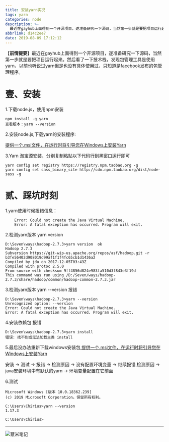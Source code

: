```yaml
---
title: 安装yarn实况
tags: yarn
categories: node
description: >-
  最近在gayhub上面得到一个开源项目，遂准备研究一下源码，当然第一步就是要把项目运行起来。然后看了一下技术栈，发现包管理工具是使用yarn，以前也听说过yarn但是也没有具体使用过，只知道是facebook发布的包管理程序。
abbrlink: d14c2ee7
date: 2019-08-09 17:12:12
---
```

【**前情提要**】最近在gayhub上面得到一个开源项目，遂准备研究一下源码，当然第一步就是要把项目运行起来。然后看了一下技术栈，发现包管理工具是使用yarn，以前也听说过yarn但是也没有具体使用过，只知道是facebook发布的包管理程序。

# 壹、安装

1.下载node.js，使用npm安装 
```shell script
npm install -g yarn 
查看版本：yarn --version
```

2.安装node.js,下载yarn的安装程序: 

[ 提供一个.msi文件，在运行时将引导您在Windows上安装Yarn](https://yarnpkg.com/en/docs/install#windows-stable)

3.Yarn 淘宝源安装，分别复制粘贴以下代码行到黑窗口运行即可 
```shell script
yarn config set registry https://registry.npm.taobao.org -g 
yarn config set sass_binary_site http://cdn.npm.taobao.org/dist/node-sass -g

```
# 贰、踩坑时刻
1.yarn使用时候报错信息：
```shell script
    Error: Could not create the Java Virtual Machine.
    Error: A fatal exception has occurred. Program will exit.
```
2.检测yarn版本 yarn version
```shell script
D:\Seven\ways\hadoop-2.7.3>yarn version  ok
Hadoop 2.7.3
Subversion https://git-wip-us.apache.org/repos/asf/hadoop.git -r b3fe56402d908019d99af1f1f4fc65cb1d1436a2
Compiled by jdu on 2017-12-05T03:43Z
Compiled with protoc 2.5.0
From source with checksum 9ff4856d824e983fa510d3f843e3f19d
This command was run using /D:/Seven/ways/hadoop-2.7.3/share/hadoop/common/hadoop-common-2.7.3.jar
```
3.检测yarn版本 yarn --version 报错
```shell script
D:\Seven\ways\hadoop-2.7.3>yarn --version
Unrecognized option: --version
Error: Could not create the Java Virtual Machine.
Error: A fatal exception has occurred. Program will exit.
```
4.安装依赖包  报错
```shell script
D:\Seven\ways\hadoop-2.7.3>yarn install
错误: 找不到或无法加载主类 install
```
5.最后没办法重新下载windows安装包[ 提供一个.msi文件，在运行时将引导您在Windows上安装Yarn](https://yarnpkg.com/en/docs/install#windows-stable)

安装 -> 测试 -> 报错 -> 检测原因 -> 没有配置环境变量 -> 继续报错,检测原因 -> java安装环境中有默认的yarn -> 环境变量配置在它前面

6.测试
```shell script
Microsoft Windows [版本 10.0.18362.239]
(c) 2019 Microsoft Corporation。保留所有权利。

C:\Users\Chirius>yarn --version
1.17.3

C:\Users\Chirius>
```



---

![薏米笔记](https://image.eelve.com/eblog/eblog-b269767ff45b4e01a1c380e38898c1c0.png)
